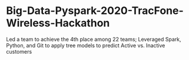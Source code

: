# Big-Data-Pyspark-2020-TracFone-Wireless-Hackathon
Led a team to achieve the 4th place among 22 teams; Leveraged Spark, Python, and Git to apply tree models to predict Active vs. Inactive customers
